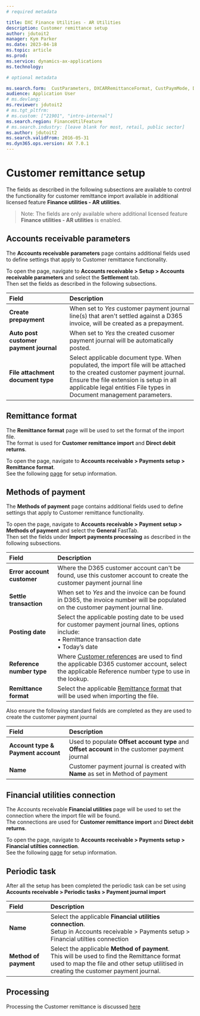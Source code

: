 ```yaml
---
# required metadata

title: DXC Finance Utilities - AR Utilities
description: Customer remittance setup
author: jdutoit2
manager: Kym Parker
ms.date: 2023-04-18
ms.topic: article
ms.prod: 
ms.service: dynamics-ax-applications
ms.technology:  

# optional metadata

ms.search.form:  CustParameters, DXCARRemittanceFormat, CustPaymMode, DXCARConnection
audience: Application User
# ms.devlang: 
ms.reviewer: jdutoit2
# ms.tgt_pltfrm: 
# ms.custom: ["21901", "intro-internal"]
ms.search.region: FinanceUtilFeature
# ms.search.industry: [leave blank for most, retail, public sector]
ms.author: jdutoit2
ms.search.validFrom: 2016-05-31
ms.dyn365.ops.version: AX 7.0.1
---
```


# Customer remittance setup
The fields as described in the following subsections are available to control the functionality for customer remittance import available in additional licensed feature **Finance utilities - AR utilities**.

> Note: The fields are only available where additional licensed feature **Finance utilities - AR utilities** is enabled.

## Accounts receivable parameters

The **Accounts receivable parameters** page contains additional fields used to define settings that apply to Customer remittance functionality.

To open the page, navigate to **Accounts receivable > Setup > Accounts receivable parameters** and select the **Settlement** tab.<br>
Then set the fields as described in the following subsections.

**Field** | **Description**   
:--       |:--
**Create prepayment**                   | When set to _Yes_ customer payment journal line(s) that aren't settled against a D365 invoice, will be created as a prepayment. 
**Auto post customer payment journal**  | When set to _Yes_ the created cusomer payment journal will be automatically posted.
**File attachment document type**       | Select applicable document type. When populated, the import file will be attached to the created customer payment journal. <br> Ensure the file extension is setup in all applicable legal entities File types in Document management parameters.

## Remittance format

The **Remittance format** page will be used to set the format of the import file. <br>
The format is used for **Customer remittance import** and **Direct debit returns**.

To open the page, navigate to **Accounts receivable > Payments setup > Remittance format**.<br>
See the following [page](Remittance-format.md) for setup information.


## Methods of payment
The **Methods of payment** page contains additional fields used to define settings that apply to Customer remittance functionality.

To open the page, navigate to **Accounts receivable > Payment setup > Methods of payment** and select the **General** FastTab.<br>
Then set the fields under **Import payments processing** as described in the following subsections.

**Field** | **Description**   
:--       |:--
**Error account customer**  | Where the D365 customer account can't be found, use this customer account to create the customer payment journal line
**Settle transaction**      | When set to _Yes_ and the invoice can be found in D365, the invoice number will be populated on the customer payment journal line.
**Posting date**            | Select the applicable posting date to be used for customer payment journal lines, options include:  <br> •	Remittance transaction date <br> •	Today’s date
**Reference number type**   | Where [Customer references](Customer-reference.md) are used to find the applicable D365 customer account, select the applicable Reference number type to use in the lookup. 
**Remittance format**       | Select the applicable [Remittance format](Remittance-format.md) that will be used when importing the file.

Also ensure the following standard fields are completed as they are used to create the customer payment journal

**Field** | **Description**   
:--       |:--
**Account type & Payment account** | Used to populate **Offset account type** and **Offset account** in the customer payment journal
**Name**  | Customer payment journal is created with **Name** as set in Method of payment

## Financial utilities connection

The Accounts receivable **Financial utilities** page will be used to set the connection where the import file will be found. <br>
The connections are used for **Customer remittance import** and **Direct debit returns**.

To open the page, navigate to **Accounts receivable > Payments setup > Financial utilties connection**.<br>
See the following [page](Finance-utilities-connections.md) for setup information.

## Periodic task

After all the setup has been completed the periodic task can be set using **Accounts receivable > Periodic tasks > Payment journal import**

**Field** | **Description**   
:--       |:--
**Name**              | Select the applicable **Financial utilities connection**. <br> Setup in Accounts receivable > Payments setup > Financial utilties connection
**Method of payment** | Select the applicable **Method of payment**. <br> This will be used to find the Remittance format used to map the file and other setup utilitised in creating the customer payment journal.

## Processing

Processing the Customer remittance is discussed [here](../../Processing/Accounts-Receivable/Customer-remittance.md)


